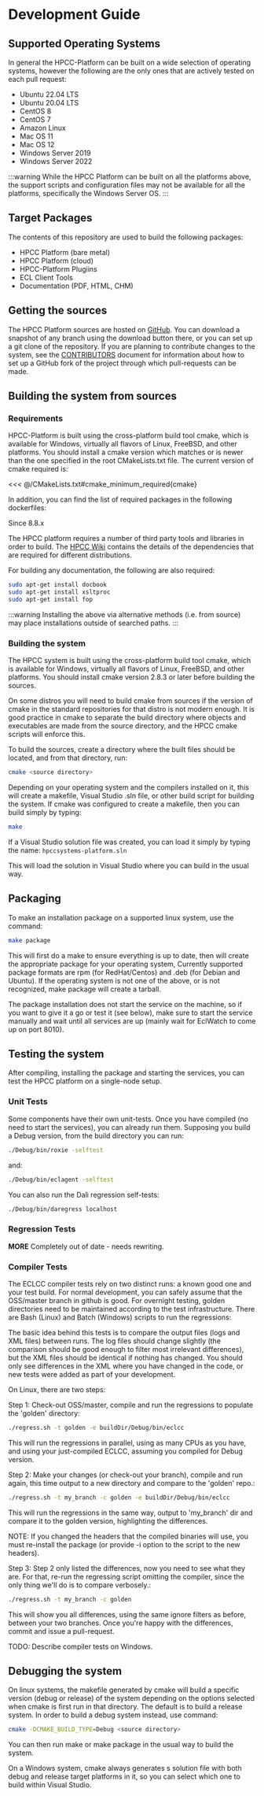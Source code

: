 # Development Guide

##  Supported Operating Systems

In general the HPCC-Platform can be built on a wide selection of operating systems, however the following are the only ones that are actively tested on each pull request:
* Ubuntu 22.04 LTS
* Ubuntu 20.04 LTS
* CentOS 8
* CentOS 7
* Amazon Linux
* Mac OS 11
* Mac OS 12
* Windows Server 2019
* Windows Server 2022

:::warning
While the HPCC Platform can be built on all the platforms above, the support scripts and configuration files may not be available for all the platforms, specifically the Windows Server OS.
:::

##  Target Packages

The contents of this repository are used to build the following packages:
* HPCC Platform (bare metal)
* HPCC Platform (cloud)
* HPCC-Platform Plugiins
* ECL Client Tools
* Documentation (PDF, HTML, CHM)

## Getting the sources

The HPCC Platform sources are hosted on [GitHub](https://github.com/hpcc-systems/HPCC-Platform). 
You can download a snapshot of any branch using the download button there, or you can set
up a git clone of the repository. If you are planning to contribute
changes to the system, see the [CONTRIBUTORS](/CONTRIBUTORS) document 
for information about how to set up a GitHub fork of the project through
which pull-requests can be made.

## Building the system from sources

### Requirements

HPCC-Platform is built using the cross-platform build tool cmake, which is available for Windows, virtually all flavors of Linux, FreeBSD, and other platforms. You should install a cmake version which matches or is newer than the one specified in the root CMakeLists.txt file.  The current version of cmake required is:

<<< @/CMakeLists.txt#cmake_minimum_required{cmake}

In addition, you can find the list of required packages in the following dockerfiles:




Since 8.8.x 

The HPCC platform requires a number of third party tools and libraries in order to build.  The [HPCC
Wiki](https://github.com/hpcc-systems/HPCC-Platform/wiki/Building-HPCC)
contains the details of the dependencies that are required for different
distributions.

For building any documentation, the following are also required:
```bash
sudo apt-get install docbook
sudo apt-get install xsltproc
sudo apt-get install fop
```

:::warning
Installing the above via alternative methods (i.e. from
source) may place installations outside of searched paths.
:::

### Building the system

The HPCC system is built using the cross-platform build tool cmake,
which is available for Windows, virtually all flavors of Linux, FreeBSD,
and other platforms. You should install cmake version 2.8.3 or later
before building the sources.

On some distros you will need to build cmake from sources if the version
of cmake in the standard repositories for that distro is not modern
enough. It is good practice in cmake to separate the build directory
where objects and executables are made from the source directory, and
the HPCC cmake scripts will enforce this.

To build the sources, create a directory where the built files should be
located, and from that directory, run:

```bash
cmake <source directory>
```

Depending on your operating system and the compilers installed on it,
this will create a makefile, Visual Studio .sln file, or other build
script for building the system. If cmake was configured to create a
makefile, then you can build simply by typing:

```bash
make
```

If a Visual Studio solution file was created, you can load it simply by
typing the name:  `hpccsystems-platform.sln`

This will load the solution in Visual Studio where you can build in the
usual way.

## Packaging

To make an installation package on a supported linux system, use the
command:

```bash
make package
```

This will first do a make to ensure everything is up to date, then will
create the appropriate package for your operating system, Currently
supported package formats are rpm (for RedHat/Centos) and .deb (for
Debian and Ubuntu). If the operating system is not one of the above, or
is not recognized, make package will create a tarball.

The package installation does not start the service on the machine, so
if you want to give it a go or test it (see below), make sure to start
the service manually and wait until all services are up (mainly wait for
EclWatch to come up on port 8010).

## Testing the system

After compiling, installing the package and starting the services, you
can test the HPCC platform on a single-node setup.

### Unit Tests

Some components have their own unit-tests. Once you have compiled (no
need to start the services), you can already run them. Supposing you
build a Debug version, from the build directory you can run:

```bash
./Debug/bin/roxie -selftest
```

and:

```bash
./Debug/bin/eclagent -selftest
```

You can also run the Dali regression self-tests:

```bash
./Debug/bin/daregress localhost
```

### Regression Tests

**MORE** Completely out of date - needs rewriting.

### Compiler Tests

The ECLCC compiler tests rely on two distinct runs: a known good one and
your test build. For normal development, you can safely assume that the
OSS/master branch in github is good. For overnight testing, golden
directories need to be maintained according to the test infrastructure.
There are Bash (Linux) and Batch (Windows) scripts to run the
regressions:

The basic idea behind this tests is to compare the output files (logs
and XML files) between runs. The log files should change slightly (the
comparison should be good enough to filter most irrelevant differences),
but the XML files should be identical if nothing has changed. You should
only see differences in the XML where you have changed in the code, or
new tests were added as part of your development.

On Linux, there are two steps:

Step 1: Check-out OSS/master, compile and run the regressions to
populate the \'golden\' directory:

```bash
./regress.sh -t golden -e buildDir/Debug/bin/eclcc
```

This will run the regressions in parallel, using as many CPUs as you
have, and using your just-compiled ECLCC, assuming you compiled for
Debug version.

Step 2: Make your changes (or check-out your branch), compile and run
again, this time output to a new directory and compare to the \'golden\'
repo.:

```bash
./regress.sh -t my_branch -c golden -e buildDir/Debug/bin/eclcc
```

This will run the regressions in the same way, output to \'my\_branch\'
dir and compare it to the golden version, highlighting the differences.

NOTE: If you changed the headers that the compiled binaries will use,
you must re-install the package (or provide -i option to the script to
the new headers).

Step 3: Step 2 only listed the differences, now you need to see what
they are. For that, re-run the regressing script omitting the compiler,
since the only thing we\'ll do is to compare verbosely.:

```bash
./regress.sh -t my_branch -c golden
```

This will show you all differences, using the same ignore filters as
before, between your two branches. Once you\'re happy with the
differences, commit and issue a pull-request.

TODO: Describe compiler tests on Windows.

## Debugging the system

On linux systems, the makefile generated by cmake will build a specific
version (debug or release) of the system depending on the options
selected when cmake is first run in that directory. The default is to
build a release system. In order to build a debug system instead, use
command:

```bash
cmake -DCMAKE_BUILD_TYPE=Debug <source directory>
```

You can then run make or make package in the usual way to build the
system.

On a Windows system, cmake always generates s solution file with both
debug and release target platforms in it, so you can select which one to
build within Visual Studio.
